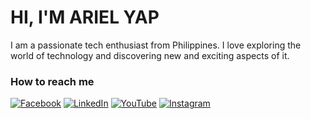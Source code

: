 <h1>HI, I'M ARIEL YAP</h1>
I am a passionate tech enthusiast from Philippines. I love exploring the world of technology and discovering new and exciting aspects of it.
<br>


### How to reach me
[![Facebook](https://img.shields.io/badge/Facebook-%231877F2.svg?&style=flat-square&logo=facebook&logoColor=white)](https://facebook.com/arielyap.fb)
[![LinkedIn](https://img.shields.io/badge/LinkedIn-%230077B5.svg?&style=flat-square&logo=linkedin&logoColor=white)](https://www.linkedin.com/in/arielyap69/)
[![YouTube](https://img.shields.io/badge/YouTube-%23FF0000.svg?&style=flat-square&logo=youtube&logoColor=white)](https://www.youtube.com/c/ARIELDEV)
[![Instagram](https://img.shields.io/badge/Instagram-%23FF0000.svg?&style=flat-square&logo=instagram&logoColor=white)]([https://www.youtube.com/c/ARIELDEV](https://www.instagram.com/yaparieljohn/))
